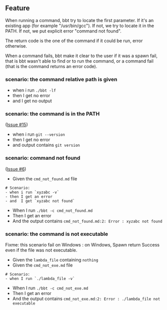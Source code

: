 ## Feature

When running a command, bbt try to locate the first parameter. 
If it's an existing app (for example "/usr/bin/gcc").
If not, we try to locate it in the PATH. 
If not, we put explicit error "command not found".

The return code is the one of the command if it could be run, error otherwise.

When a command fails, bbt make it clear to the user if it was a spawn fail, that is bbt wasn't able to find or to run the command, or a command fail (that is the command returns an error code).

### scenario: the command relative path is given
- when i run `./bbt -lf`
- then I get no error
- and  I get no output

### scenario: the command is in the PATH
([Issue #15](https://github.com/LionelDraghi/bbt/issues/15))

- when i run `git --version`
- then I get no error
- and  output contains `git version`

### scenario: command not found
([Issue #6](https://github.com/LionelDraghi/bbt/issues/6))

- Given the `cmd_not_found.md` file 
~~~ 
# Scenario:
- when i run `xyzabc -v`
- then I get an error
- and  I get `xyzabc not found`
~~~ 
- When I run `./bbt -c cmd_not_found.md`
- Then I get an error
- And  the output contains `cmd_not_found.md:2: Error : xyzabc not found`

### scenario: the command is not executable

Fixme: this scenario fail on Windows : on Windows, Spawn return Success 
even if the file was not executable.

- Given the `lambda_file` containing `nothing`
- Given the `cmd_not_exe.md` file 
~~~ 
# Scenario:
- when I run `./lambda_file -v`
~~~ 
- When I run `./bbt -c cmd_not_exe.md`
- Then I get an error
- And  the output contains `cmd_not_exe.md:2: Error : ./lambda_file not executable`
